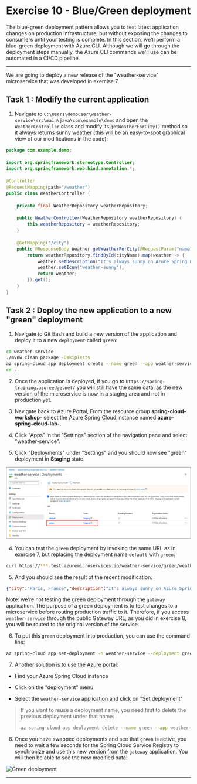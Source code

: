 # Exercise 10 - Blue/Green deployment

The blue-green deployment pattern allows you to test latest application changes on production infrastructure, but without exposing the changes to consumers until your testing is complete. In this section, we'll perform a blue-green deployment with Azure CLI. Although we will go through the deployment steps manually, the Azure CLI commands we'll use can be automated in a CI/CD pipeline.

---

We are going to deploy a new release of the "weather-service" microservice that was developed in exercise 7.

## Task 1 : Modify the current application

1. Navigate to `C:\Users\demouser\weather-service\src\main\java\com\example\demo` and open the `WeatherController` class and modify its `getWeatherForCity()` method so it always returns sunny weather (this will be an easy-to-spot graphical view of our modifications in the code):

```java
package com.example.demo;

import org.springframework.stereotype.Controller;
import org.springframework.web.bind.annotation.*;

@Controller
@RequestMapping(path="/weather")
public class WeatherController {

    private final WeatherRepository weatherRepository;

    public WeatherController(WeatherRepository weatherRepository) {
        this.weatherRepository = weatherRepository;
    }

    @GetMapping("/city")
    public @ResponseBody Weather getWeatherForCity(@RequestParam("name") String cityName) {
        return weatherRepository.findById(cityName).map(weather -> {
            weather.setDescription("It's always sunny on Azure Spring Cloud");
            weather.setIcon("weather-sunny");
            return weather;
        }).get();
    }
}
```

## Task 2 : Deploy the new application to a new "green" deployment

1. Navigate to Git Bash and build a new version of the application and deploy it to a new `deployment` called `green`:

```bash
cd weather-service
./mvnw clean package -DskipTests
az spring-cloud app deployment create --name green --app weather-service --jar-path target/demo-0.0.1-SNAPSHOT.jar
cd ..
```

2. Once the application is deployed, if you go to `https://spring-training.azureedge.net/` you will still have the same data, as the new version of the microservice is now in a staging area and not in production yet.

3. Navigate back to Azure Portal, From the resource group **spring-cloud-workshop-<inject key="DeploymentID" enableCopy="false"/>** select the Azure Spring Cloud instance named **azure-spring-cloud-lab-<inject key="DeploymentID" enableCopy="false"/>**.

4. Click "Apps" in the "Settings" section of the navigation pane and select "weather-service".

5. Click "Deployments" under "Settings" and you should now see "green" deployment in **Staging** state.

![Deployment Pane](media/02-deployment-pane1.png)

4. You can test the `green` deployment by invoking the same URL as in exercise 7, but replacing the deployment name `default` with `green`:

```bash
curl https://***.test.azuremicroservices.io/weather-service/green/weather/city?name=Paris%2C%20France
```

5. And you should see the result of the recent modification:

```json
{"city":"Paris, France","description":"It's always sunny on Azure Spring Cloud","icon":"weather-sunny"}
```

Note: we're not testing the green deployment through the `gateway` application. The purpose of a green deployment is to test changes to a microservice before routing production traffic to it. Therefore, if you access `weather-service` through the public Gateway URL, as you did in exercise 8, you will be routed to the original version of the service.

6. To put this `green` deployment into production, you can use the command line:

```bash
az spring-cloud app set-deployment -n weather-service --deployment green
```

7. Another solution is to use [the Azure portal](https://portal.azure.com/?WT.mc_id=azurespringcloud-github-judubois):

- Find your Azure Spring Cloud instance

- Click on the "deployment" menu

- Select the `weather-service` application and click on "Set deployment"

> If you want to reuse a deployment name, you need first to delete the previous deployment under that name:
>
> ```bash
> az spring-cloud app deployment delete --name green --app weather-service
> ```

8. Once you have swapped deployments and see that `green` is active, you need to wait a few seconds for the Spring Cloud Service Registry to synchronize and use this new version from the `gateway` application. You will then be able to see the new modified data:

![Green deployment](media/01-green-deployment.png)

---
